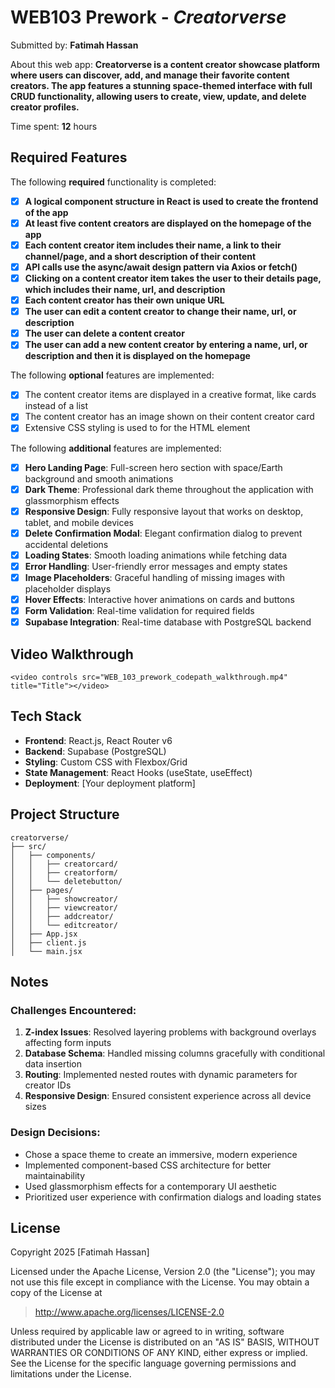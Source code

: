 # WEB103 Prework - *Creatorverse*

Submitted by: **Fatimah Hassan**

About this web app: **Creatorverse is a content creator showcase platform where users can discover, add, and manage their favorite content creators. The app features a stunning space-themed interface with full CRUD functionality, allowing users to create, view, update, and delete creator profiles.**

Time spent: **12** hours

## Required Features

The following **required** functionality is completed:

- [x] **A logical component structure in React is used to create the frontend of the app**
- [x] **At least five content creators are displayed on the homepage of the app**
- [x] **Each content creator item includes their name, a link to their channel/page, and a short description of their content**
- [x] **API calls use the async/await design pattern via Axios or fetch()**
- [x] **Clicking on a content creator item takes the user to their details page, which includes their name, url, and description**
- [x] **Each content creator has their own unique URL**
- [x] **The user can edit a content creator to change their name, url, or description**
- [x] **The user can delete a content creator**
- [x] **The user can add a new content creator by entering a name, url, or description and then it is displayed on the homepage**

The following **optional** features are implemented:

- [x] The content creator items are displayed in a creative format, like cards instead of a list
- [x] The content creator has an image shown on their content creator card
- [x] Extensive CSS styling is used to for the HTML element

The following **additional** features are implemented:

- [x] **Hero Landing Page**: Full-screen hero section with space/Earth background and smooth animations
- [x] **Dark Theme**: Professional dark theme throughout the application with glassmorphism effects
- [x] **Responsive Design**: Fully responsive layout that works on desktop, tablet, and mobile devices
- [x] **Delete Confirmation Modal**: Elegant confirmation dialog to prevent accidental deletions
- [x] **Loading States**: Smooth loading animations while fetching data
- [x] **Error Handling**: User-friendly error messages and empty states
- [x] **Image Placeholders**: Graceful handling of missing images with placeholder displays
- [x] **Hover Effects**: Interactive hover animations on cards and buttons
- [x] **Form Validation**: Real-time validation for required fields
- [x] **Supabase Integration**: Real-time database with PostgreSQL backend

## Video Walkthrough
    <video controls src="WEB_103_prework_codepath_walkthrough.mp4" title="Title"></video>

## Tech Stack

- **Frontend**: React.js, React Router v6
- **Backend**: Supabase (PostgreSQL)
- **Styling**: Custom CSS with Flexbox/Grid
- **State Management**: React Hooks (useState, useEffect)
- **Deployment**: [Your deployment platform]

## Project Structure

```
creatorverse/
├── src/
│   ├── components/
│   │   ├── creatorcard/
│   │   ├── creatorform/
│   │   └── deletebutton/
│   ├── pages/
│   │   ├── showcreator/
│   │   ├── viewcreator/
│   │   ├── addcreator/
│   │   └── editcreator/
│   ├── App.jsx
│   ├── client.js
│   └── main.jsx
```

## Notes

### Challenges Encountered:
1. **Z-index Issues**: Resolved layering problems with background overlays affecting form inputs
2. **Database Schema**: Handled missing columns gracefully with conditional data insertion
3. **Routing**: Implemented nested routes with dynamic parameters for creator IDs
4. **Responsive Design**: Ensured consistent experience across all device sizes

### Design Decisions:
- Chose a space theme to create an immersive, modern experience
- Implemented component-based CSS architecture for better maintainability
- Used glassmorphism effects for a contemporary UI aesthetic
- Prioritized user experience with confirmation dialogs and loading states

## License

Copyright 2025 [Fatimah Hassan]

Licensed under the Apache License, Version 2.0 (the "License");
you may not use this file except in compliance with the License.
You may obtain a copy of the License at

> http://www.apache.org/licenses/LICENSE-2.0

Unless required by applicable law or agreed to in writing, software
distributed under the License is distributed on an "AS IS" BASIS,
WITHOUT WARRANTIES OR CONDITIONS OF ANY KIND, either express or implied.
See the License for the specific language governing permissions and
limitations under the License.